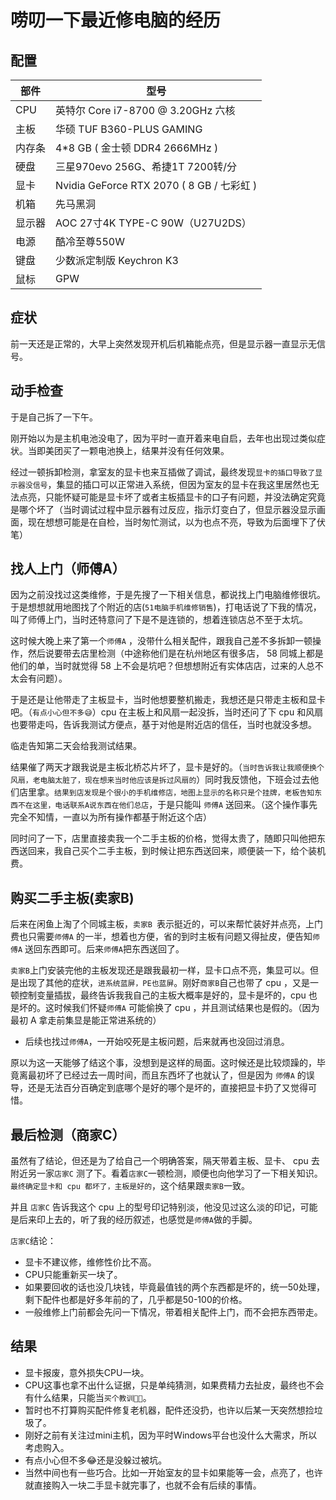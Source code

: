 # 唠叨一下最近修电脑的经历

## 配置

| 部件   | 型号                                      |
| ------ | ----------------------------------------- |
| CPU    | 英特尔 Core i7-8700 @ 3.20GHz 六核        |
| 主板   | 华硕 TUF B360-PLUS GAMING                 |
| 内存条 | 4*8 GB ( 金士顿 DDR4 2666MHz )            |
| 硬盘   | 三星970evo 256G、希捷1T 7200转/分         |
| 显卡   | Nvidia GeForce RTX 2070 ( 8 GB / 七彩虹 ) |
| 机箱   | 先马黑洞                                  |
| 显示器 | AOC 27寸4K TYPE-C 90W（U27U2DS）          |
| 电源   | 酷冷至尊550W                              |
| 键盘   | 少数派定制版 Keychron K3                  |
| 鼠标   | GPW                                       |

## 症状

前一天还是正常的，大早上突然发现开机后机箱能点亮，但是显示器一直显示无信号。

## 动手检查

于是自己拆了一下午。

刚开始以为是主机电池没电了，因为平时一直开着来电自启，去年也出现过类似症状。当即美团买了一颗电池换上，结果并没有任何效果。

经过一顿拆卸检测，拿室友的显卡也来互插做了调试，最终发现`显卡的插口导致了显示器没信号`，集显的插口可以正常进入系统，但因为室友的显卡在我这里居然也无法点亮，只能怀疑可能是显卡坏了或者主板插显卡的口子有问题，并没法确定究竟是哪个坏了（当时调试过程中显示器有过反应，指示灯变白了，但显示器没显示画面，现在想想可能是在自检，当时匆忙测试，以为也点不亮，导致为后面埋下了伏笔）

## 找人上门（师傅A）

因为之前没找过这类维修，于是先搜了一下相关信息，都说找上门电脑维修很坑。于是想想就用地图找了个附近的店(`51电脑手机维修销售`)，打电话说了下我的情况，叫了师傅上门，当时还特意问了下是不是连锁的，想着连锁店总不至于太坑。

这时候大晚上来了第一个`师傅A` ，没带什么相关配件，跟我自己差不多拆卸一顿操作，然后说要带去店里检测（中途称他们是在杭州地区有很多店， 58 同城上都是他们的单，当时就觉得 58 上不会是坑吧？但想想附近有实体店店，过来的人总不太会有问题）。

于是还是让他带走了主板显卡，当时他想要整机搬走，我想还是只带走主板和显卡吧。（`有点小心但不多😅`）cpu 在主板上和风扇一起没拆，当时还问了下 cpu 和风扇也要带走吗，告诉我测试方便点，基于对他是附近店的信任，当时也就没多想。

临走告知第二天会给我测试结果。 

结果催了两天才跟我说是主板北桥芯片坏了，显卡是好的。（`当时告诉我让我顺便换个风扇，老电脑太脏了，现在想来当时他应该是拆过风扇的`）同时我反馈他，下班会过去他们店里拿。`结果到店发现是个很小的手机维修店，地图上显示的名称只是个挂牌，老板告知东西不在这里，电话联系A说东西在他们总店`，于是只能叫 `师傅A` 送回来。（这个操作事先完全不知情，一直以为所有操作都基于附近这个店）

同时问了一下，店里直接卖我一个二手主板的价格，觉得太贵了，随即只叫他把东西送回来，我自己买个二手主板，到时候让把东西送回来，顺便装一下，给个装机费。

## 购买二手主板(卖家B)

后来在闲鱼上淘了个同城主板，`卖家B `表示挺近的，可以来帮忙装好并点亮，上门费也只需要`师傅A` 的一半，想着也方便，省的到时主板有问题又得扯皮，便告知`师傅A` 送回东西即可。后来`师傅A`把东西送回了。

 `卖家B`上门安装完他的主板发现还是跟我最初一样，显卡口点不亮，集显可以。但是出现了其他的症状，`进系统蓝屏，PE也蓝屏`。刚好`商家B`自己也带了 cpu ，又是一顿控制变量插拔，最终告诉我我自己的主板大概率是好的，显卡是坏的，cpu 也是坏的。这时候我们怀疑`师傅A` 可能偷换了 cpu ，并且测试结果也是假的。（因为最初 A 拿走前集显是能正常进系统的）

- 后续也找过`师傅A`，一开始咬死是主板问题，后来就再也没回过消息。

原以为这一天能够了结这个事，没想到是这样的局面。这时候还是比较烦躁的，毕竟离最初坏了已经过去一周时间，而且东西坏了也就认了，但是因为 `师傅A` 的误导，还是无法百分百确定到底哪个是好的哪个是坏的，直接把显卡扔了又觉得可惜。 

## 最后检测（商家C）

虽然有了结论，但还是为了给自己一个明确答案，隔天带着主板、显卡、 cpu 去附近另一家`店家C` 测了下。看着`店家C`一顿检测，顺便也向他学习了一下相关知识。`最终确定显卡和 cpu 都坏了，主板是好的`，这个结果跟`卖家B`一致。

并且 `店家C` 告诉我这个 cpu 上的型号印记特别淡，他没见过这么淡的印记，可能是后来印上去的，听了我的经历叙述，也感觉是`师傅A`做的手脚。

`店家C`结论：

- 显卡不建议修，维修性价比不高。
- CPU只能重新买一块了。
- 如果要回收的话也没几块钱，毕竟最值钱的两个东西都是坏的，统一50处理，剩下配件也都是好多年前的了，几乎都是50-100的价格。
- 一般维修上门前都会先问一下情况，带着相关配件上门，而不会把东西带走。

## 结果

- 显卡报废，意外损失CPU一块。
- CPU这事也拿不出什么证据，只是单纯猜测，如果费精力去扯皮，最终也不会有什么结果，只能当`买个教训😮‍💨`。
- 暂时也不打算购买配件修复老机器，配件还没扔，也许以后某一天突然想捡垃圾了。
- 刚好之前有关注过mini主机，因为平时Windows平台也没什么大需求，所以考虑购入。
- 有点小心但不多😂还是没躲过被坑。
- 当然中间也有一些巧合。比如一开始室友的显卡如果能等一会，点亮了，也许就直接购入一块二手显卡就完事了，也就不会有后续的事情。

<git-talk/>